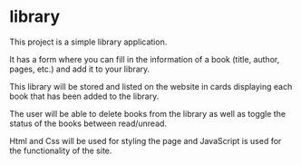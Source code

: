 # library

This project is a simple library application. 

It has a form where you can fill in the information of a book (title, author, pages, etc.) and add it to your library. 

This library will be stored and listed on the website in cards displaying each book that has been added to the library.

The user will be able to delete books from the library as well as toggle the status of the books between read/unread.

Html and Css will be used for styling the page and JavaScript is used for the functionality of the site.